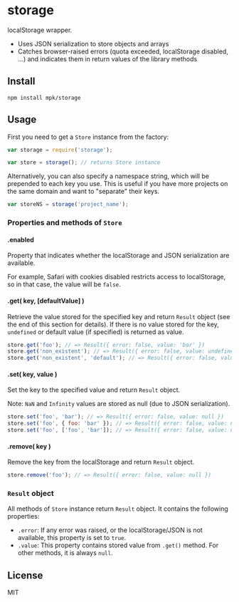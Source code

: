 # storage

localStorage wrapper.

- Uses JSON serialization to store objects and arrays
- Catches browser-raised errors (quota exceeded, localStorage disabled, ...) and indicates them in return values of the library methods

## Install

	npm install mpk/storage

## Usage

First you need to get a `Store` instance from the factory:

```javascript
var storage = require('storage');

var store = storage(); // returns Store instance
```

Alternatively, you can also specify a namespace string, which will be prepended to each key you use. This is useful if you have more projects on the same domain and want to "separate" their keys.
```javascript
var storeNS = storage('project_name');
```

### Properties and methods of `Store`

#### .enabled

Property that indicates whether the localStorage and JSON serialization are available.

For example, Safari with cookies disabled restricts access to localStorage, so in that case, the value will be `false`.

#### .get( key, [defaultValue] )

Retrieve the value stored for the specified key and return `Result` object (see the end of this section for details). If there is no value stored for the key, `undefined` or default value (if specified) is returned as value.

```javascript
store.get('foo'); // => Result({ error: false, value: 'bar' })
store.get('non_existent'); // => Result({ error: false, value: undefined })
store.get('non_existent', 'default'); // => Result({ error: false, value: 'default' })
```

#### .set( key, value )

Set the key to the specified value and return `Result` object.

Note: `NaN` and `Infinity` values are stored as null (due to JSON serialization).

```javascript
store.set('foo', 'bar'); // => Result({ error: false, value: null })
store.set('foo', { foo: 'bar' }); // => Result({ error: false, value: null })
store.set('foo', ['foo', 'bar']); // => Result({ error: false, value: null })
```

#### .remove( key )

Remove the key from the localStorage and return `Result` object.

```javascript
store.remove('foo'); // => Result({ error: false, value: null })
```

### `Result` object

All methods of `Store` instance return `Result` object. It contains the following properties:

- `.error`: If any error was raised, or the localStorage/JSON is not available, this property is set to `true`.
- `.value`: This property contains stored value from `.get()` method. For other methods, it is always `null`.

## License

MIT